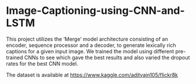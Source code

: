 # Image-Captioning-using-CNN-and-LSTM
This project utilizes the ‘Merge’ model architecture consisting of an encoder, sequence processor and a decoder, to generate lexically rich captions for a given input image. We trained the model using different pre-trained CNNs to see which gave the best results and also varied the dropout rates for the best CNN model. 

The dataset is available at https://www.kaggle.com/adityajn105/flickr8k
